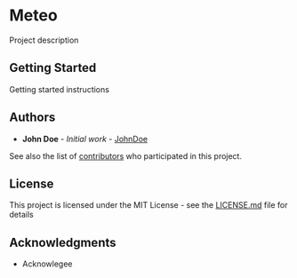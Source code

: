 # Meteo

Project description

## Getting Started

Getting started instructions

## Authors

* **John Doe** - *Initial work* - [JohnDoe](https://github.com/johndoe)

See also the list of [contributors](https://github.com/your/project/contributors) who participated in this project.

## License

This project is licensed under the MIT License - see the [LICENSE.md](LICENSE.md) file for details

## Acknowledgments

* Acknowlegee
